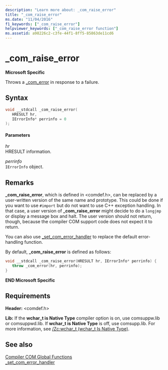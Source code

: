 ```yaml
---
description: "Learn more about: _com_raise_error"
title: "_com_raise_error"
ms.date: "11/04/2016"
f1_keywords: ["_com_raise_error"]
helpviewer_keywords: ["_com_raise_error function"]
ms.assetid: a98226c2-c3fe-44f1-8ff5-85863de11cd6
---
```

# _com_raise_error

**Microsoft Specific**

Throws a [_com_error](../cpp/com-error-class.md) in response to a failure.

## Syntax

```cpp
void __stdcall _com_raise_error(
   HRESULT hr,
   IErrorInfo* perrinfo = 0
);
```

#### Parameters

*hr*<br/>
HRESULT information.

*perrinfo*<br/>
`IErrorInfo` object.

## Remarks

**_com_raise_error**, which is defined in \<comdef.h>, can be replaced by a user-written version of the same name and prototype. This could be done if you want to use `#import` but do not want to use C++ exception handling. In that case, a user version of **_com_raise_error** might decide to do a `longjmp` or display a message box and halt. The user version should not return, though, because the compiler COM support code does not expect it to return.

You can also use [_set_com_error_handler](../cpp/set-com-error-handler.md) to replace the default error-handling function.

By default, **_com_raise_error** is defined as follows:

```cpp
void __stdcall _com_raise_error(HRESULT hr, IErrorInfo* perrinfo) {
   throw _com_error(hr, perrinfo);
}
```

**END Microsoft Specific**

## Requirements

**Header:** \<comdef.h>

**Lib:** If the **wchar_t is Native Type** compiler option is on, use comsuppw.lib or comsuppwd.lib. If **wchar_t is Native Type** is off, use comsupp.lib. For more information, see [/Zc:wchar_t (wchar_t Is Native Type)](../build/reference/zc-wchar-t-wchar-t-is-native-type.md).

## See also

[Compiler COM Global Functions](../cpp/compiler-com-global-functions.md)<br/>
[_set_com_error_handler](../cpp/set-com-error-handler.md)
